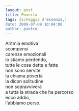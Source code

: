 ```yaml
---
layout: post
title: Povertà
tags: [scheggia d'essenza,]
date: 2009-07-09 10:04:00
author: pietro
---
```

Aritmia emotiva<br/>scompensi<br/>carenze emozionali<br/>lo stiamo perdendo,<br/>tutte le cose dette e fatte<br/>non sono servite<br/>la chiama povertà<br/>la dicon solitudine<br/>non sopravviverà<br/>a tutta la strada che ha percorso<br/>ecco addio,<br/>l'abbiamo perso.
